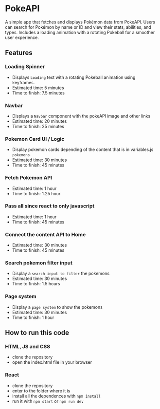 # PokeAPI

A simple app that fetches and displays Pokémon data from PokeAPI. Users can search for Pokémon by name or ID and view their stats, abilities, and types. Includes a loading animation with a rotating Pokeball for a smoother user experience.

## Features

### Loading Spinner

- Displays `Loading` text with a rotating Pokeball animation using keyframes.
- Estimated time: 5 minutes
- Time to finish: 7.5 minutes

### Navbar

- Displays a `Navbar` component with the pokeAPI image and other links
- Estimated time: 20 minutes
- Time to finish: 25 minutes

### Pokemon Card UI / Logic

- Display pokemon cards depending of the content that is in variables.js `pokemons`
- Estimated time: 30 minutes
- Time to finish: 45 minutes

### Fetch Pokemon API

- Estimated time: 1 hour
- Time to finish: 1.25 hour

### Pass all since react to only javascript

- Estimated time: 1 hour
- Time to finish: 45 minutes

### Connect the content API to Home

- Estimated time: 30 minutes
- Time to finish: 45 minutes

### Search pokemon filter input

- Display a `search input to filter` the pokemons
- Estimated time: 30 minutes
- Time to finish: 1.5 hours

### Page system

- Display a `page system` to show the pokemons
- Estimated time: 30 minutes
- Time to finish: 1 hour

## How to run this code

### HTML, JS and CSS

- clone the repository
- open the index.html file in your browser

### React

- clone the repository
- enter to the folder where it is
- install all the dependences with `npm install`
- run it with `npm start` or `npm run dev`
